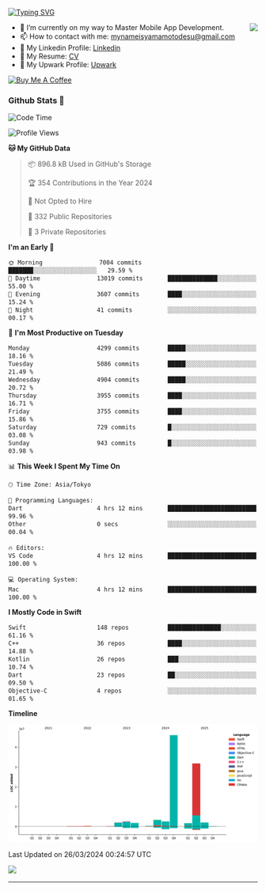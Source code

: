 
[![Typing SVG](https://readme-typing-svg.demolab.com/?lines=Thank+You+For+Visiting!!;You+Are+Welcome✨;I+am+Kyo+Yamamoto;Mobile+Developer)](https://git.io/typing-svg)
<p>
<img align="right" src="https://media.giphy.com/media/26ufdb3cYKwbRtYVW/giphy.gif" style="max-width:100%;" height="150px">

- 🌱 I’m currently on my way to Master Mobile App Development.
- 📫 How to contact with me: mynameisyamamotodesu@gmail.com
- 🔗 My Linkedin Profile: [Linkedin](https://www.linkedin.com/in/kyo-yamamoto-a2ab50239)
- 🔗 My Resume: [CV](https://www.kickresume.com/cv/ZWKvXV/)
- 🔗 My Upwark Profile: [Upwark](https://www.upwork.com/freelancers/~01aa9115102bb4af25)

<a href="https://www.buymeacoffee.com/kyoyamamoto" target="_blank"><img src="https://cdn.buymeacoffee.com/buttons/default-orange.png" alt="Buy Me A Coffee" height="41" width="174"></a>

### Github Stats 🥇 
<!--START_SECTION:waka-->
![Code Time](http://img.shields.io/badge/Code%20Time-673%20hrs%2036%20mins-blue)

![Profile Views](http://img.shields.io/badge/Profile%20Views-0-blue)

**🐱 My GitHub Data** 

> 📦 896.8 kB Used in GitHub's Storage 
 > 
> 🏆 354 Contributions in the Year 2024
 > 
> 🚫 Not Opted to Hire
 > 
> 📜 332 Public Repositories 
 > 
> 🔑 3 Private Repositories 
 > 
**I'm an Early 🐤** 

```text
🌞 Morning                7004 commits        ███████░░░░░░░░░░░░░░░░░░   29.59 % 
🌆 Daytime                13019 commits       ██████████████░░░░░░░░░░░   55.00 % 
🌃 Evening                3607 commits        ████░░░░░░░░░░░░░░░░░░░░░   15.24 % 
🌙 Night                  41 commits          ░░░░░░░░░░░░░░░░░░░░░░░░░   00.17 % 
```
📅 **I'm Most Productive on Tuesday** 

```text
Monday                   4299 commits        █████░░░░░░░░░░░░░░░░░░░░   18.16 % 
Tuesday                  5086 commits        █████░░░░░░░░░░░░░░░░░░░░   21.49 % 
Wednesday                4904 commits        █████░░░░░░░░░░░░░░░░░░░░   20.72 % 
Thursday                 3955 commits        ████░░░░░░░░░░░░░░░░░░░░░   16.71 % 
Friday                   3755 commits        ████░░░░░░░░░░░░░░░░░░░░░   15.86 % 
Saturday                 729 commits         █░░░░░░░░░░░░░░░░░░░░░░░░   03.08 % 
Sunday                   943 commits         █░░░░░░░░░░░░░░░░░░░░░░░░   03.98 % 
```


📊 **This Week I Spent My Time On** 

```text
🕑︎ Time Zone: Asia/Tokyo

💬 Programming Languages: 
Dart                     4 hrs 12 mins       █████████████████████████   99.96 % 
Other                    0 secs              ░░░░░░░░░░░░░░░░░░░░░░░░░   00.04 % 

🔥 Editors: 
VS Code                  4 hrs 12 mins       █████████████████████████   100.00 % 

💻 Operating System: 
Mac                      4 hrs 12 mins       █████████████████████████   100.00 % 
```

**I Mostly Code in Swift** 

```text
Swift                    148 repos           ███████████████░░░░░░░░░░   61.16 % 
C++                      36 repos            ████░░░░░░░░░░░░░░░░░░░░░   14.88 % 
Kotlin                   26 repos            ███░░░░░░░░░░░░░░░░░░░░░░   10.74 % 
Dart                     23 repos            ██░░░░░░░░░░░░░░░░░░░░░░░   09.50 % 
Objective-C              4 repos             ░░░░░░░░░░░░░░░░░░░░░░░░░   01.65 % 
```



**Timeline**

![Lines of Code chart](https://raw.githubusercontent.com/YamamotoDesu/YamamotoDesu/main/assets/bar_graph.png)


 Last Updated on 26/03/2024 00:24:57 UTC
<!--END_SECTION:waka-->

![](https://github-profile-summary-cards.vercel.app/api/cards/profile-details?username=YamamotoDesu&theme=vue)

----
